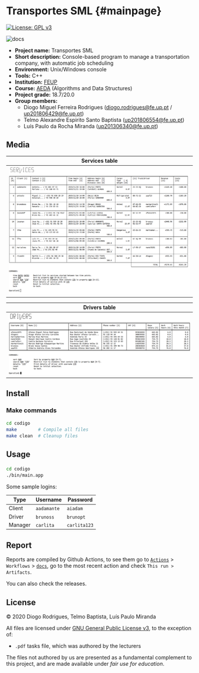 # Transportes SML {#mainpage}

[![License: GPL v3](https://img.shields.io/badge/License-GPLv3-blue.svg)](https://www.gnu.org/licenses/gpl-3.0)

![docs](https://github.com/dmfrodrigues/feup-aeda-proj/workflows/docs/badge.svg)

- **Project name:** Transportes SML
- **Short description:** Console-based program to manage a transportation company, with automatic job scheduling
- **Environment:** Unix/Windows console
- **Tools:** C++
- **Institution:** [FEUP](https://sigarra.up.pt/feup/en/web_page.Inicial)
- **Course:** [AEDA](https://sigarra.up.pt/feup/en/UCURR_GERAL.FICHA_UC_VIEW?pv_ocorrencia_id=436433) (Algorithms and Data Structures)
- **Project grade:** 18.7/20.0
- **Group members:**
    - Diogo Miguel Ferreira Rodrigues (diogo.rodrigues@fe.up.pt / up201806429@fe.up.pt)
    - Telmo Alexandre Espirito Santo Baptista (up201806554@fe.up.pt)
    - Luís Paulo da Rocha Miranda (up201306340@fe.up.pt)

## Media

| Services table |
|----------------|
| ![](https://raw.githubusercontent.com/dmfrodrigues/feup-aeda/master/apresentacao/images/feature2.png) |

| Drivers table |
|---------------|
| ![](https://raw.githubusercontent.com/dmfrodrigues/feup-aeda/master/apresentacao/images/part2_feature1.png) |

## Install

### Make commands

```sh
cd codigo
make        # Compile all files
make clean  # Cleanup files
```

## Usage

```sh
cd codigo
./bin/main.app
```

Some sample logins:

| Type    | Username    | Password     |
|---------|-------------|--------------|
| Client  | `aadamante` | `aiadam`     |
| Driver  | `brunoss`   | `brunopt`    |
| Manager | `carlita`   | `carlita123` |

## Report

Reports are compiled by Github Actions, to see them go to [`Actions`](https://github.com/dmfrodrigues/feup-aeda-proj/actions) > `Workflows` > [`docs`](https://github.com/dmfrodrigues/feup-aeda-proj/actions?query=workflow%3Adocs), go to the most recent action and check `This run > Artifacts`.

You can also check the releases.

## License

© 2020 Diogo Rodrigues, Telmo Baptista, Luís Paulo Miranda

All files are licensed under [GNU General Public License v3](LICENSE), to the exception of:
- `.pdf` tasks file, which was authored by the lecturers

The files not authored by us are presented as a fundamental complement to this project, and are made available under *fair use for education*.
